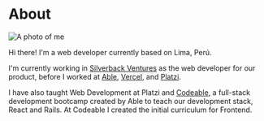 # About

![A photo of me](https://photos.collectednotes.com/photos/55/ebdece0b-40ee-4452-ad24-6e96064c2695)

Hi there! I'm a web developer currently based on Lima, Perú.

I'm currently working in [Silverback Ventures](https://silverback.ventures) as the web developer for our product, before I worked at [Able](https://able.co), [Vercel](https://vercel.com), and [Platzi](https://platzi.com).

I have also taught Web Development at Platzi and [Codeable](https://codeable.la), a full-stack development bootcamp created by Able to teach our development stack, React and Rails. At Codeable I created the initial curriculum for Frontend.
